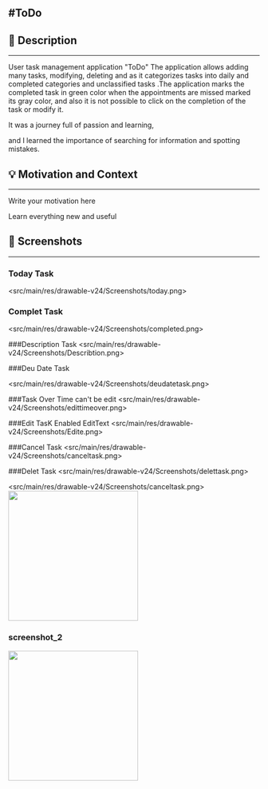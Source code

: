 #ToDo
---

<!--- Replace <NadiaAliAlmrashi>
with your Github Username and <https://github.com/NadiaAliAlmrashi/ToDo-list> with the name of your repository. -->
<!--- You can find both of these in the url bar when you open your repository in github. -->


## :scroll: Description
---
User task management application "ToDo"
The application allows adding many tasks, modifying, deleting
and as it categorizes tasks into daily and completed categories
and unclassified tasks .The application marks the completed task in green color
when the appointments are missed marked its gray color,
and also it is not possible to click on the completion of the task or modify it.

It was a journey full of passion and learning,

 and I learned the importance of searching for information and spotting mistakes.
## :bulb: Motivation and Context
---
Write your motivation here

Learn everything new and useful

## :camera_flash: Screenshots
---
### Today Task
<src/main/res/drawable-v24/Screenshots/today.png>

### Complet Task
<src/main/res/drawable-v24/Screenshots/completed.png>

###Description Task
<src/main/res/drawable-v24/Screenshots/Describtion.png>

###Deu Date Task

<src/main/res/drawable-v24/Screenshots/deudatetask.png>


###Task Over Time can't be edit
<src/main/res/drawable-v24/Screenshots/edittimeover.png>


###Edit TasK Enabled EditText
<src/main/res/drawable-v24/Screenshots/Edite.png>

###Cancel Task
<src/main/res/drawable-v24/Screenshots/canceltask.png>

###Delet Task
<src/main/res/drawable-v24/Screenshots/delettask.png>



<src/main/res/drawable-v24/Screenshots/canceltask.png>
<img src="/results/screenshot_1.png" width="260">

### screenshot_2
<img src="/results/screenshot_2.png" width="260">
